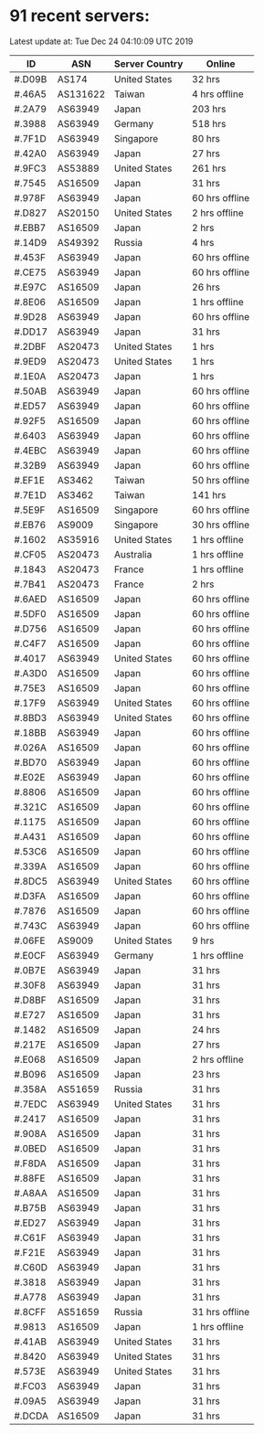 # 91 recent servers:

Latest update at: Tue Dec 24 04:10:09 UTC 2019

| ID | ASN | Server Country | Online |
| -- | --- | -------------- | ------ |
| #.D09B | AS174 | United States | 32 hrs |
| #.46A5 | AS131622 | Taiwan | 4 hrs offline |
| #.2A79 | AS63949 | Japan | 203 hrs |
| #.3988 | AS63949 | Germany | 518 hrs |
| #.7F1D | AS63949 | Singapore | 80 hrs |
| #.42A0 | AS63949 | Japan | 27 hrs |
| #.9FC3 | AS53889 | United States | 261 hrs |
| #.7545 | AS16509 | Japan | 31 hrs |
| #.978F | AS63949 | Japan | 60 hrs offline |
| #.D827 | AS20150 | United States | 2 hrs offline |
| #.EBB7 | AS16509 | Japan | 2 hrs |
| #.14D9 | AS49392 | Russia | 4 hrs |
| #.453F | AS63949 | Japan | 60 hrs offline |
| #.CE75 | AS63949 | Japan | 60 hrs offline |
| #.E97C | AS16509 | Japan | 26 hrs |
| #.8E06 | AS16509 | Japan | 1 hrs offline |
| #.9D28 | AS63949 | Japan | 60 hrs offline |
| #.DD17 | AS63949 | Japan | 31 hrs |
| #.2DBF | AS20473 | United States | 1 hrs |
| #.9ED9 | AS20473 | United States | 1 hrs |
| #.1E0A | AS20473 | Japan | 1 hrs |
| #.50AB | AS63949 | Japan | 60 hrs offline |
| #.ED57 | AS63949 | Japan | 60 hrs offline |
| #.92F5 | AS16509 | Japan | 60 hrs offline |
| #.6403 | AS63949 | Japan | 60 hrs offline |
| #.4EBC | AS63949 | Japan | 60 hrs offline |
| #.32B9 | AS63949 | Japan | 60 hrs offline |
| #.EF1E | AS3462 | Taiwan | 50 hrs offline |
| #.7E1D | AS3462 | Taiwan | 141 hrs |
| #.5E9F | AS16509 | Singapore | 60 hrs offline |
| #.EB76 | AS9009 | Singapore | 30 hrs offline |
| #.1602 | AS35916 | United States | 1 hrs offline |
| #.CF05 | AS20473 | Australia | 1 hrs offline |
| #.1843 | AS20473 | France | 1 hrs offline |
| #.7B41 | AS20473 | France | 2 hrs |
| #.6AED | AS16509 | Japan | 60 hrs offline |
| #.5DF0 | AS16509 | Japan | 60 hrs offline |
| #.D756 | AS16509 | Japan | 60 hrs offline |
| #.C4F7 | AS16509 | Japan | 60 hrs offline |
| #.4017 | AS63949 | United States | 60 hrs offline |
| #.A3D0 | AS16509 | Japan | 60 hrs offline |
| #.75E3 | AS16509 | Japan | 60 hrs offline |
| #.17F9 | AS63949 | United States | 60 hrs offline |
| #.8BD3 | AS63949 | United States | 60 hrs offline |
| #.18BB | AS63949 | Japan | 60 hrs offline |
| #.026A | AS16509 | Japan | 60 hrs offline |
| #.BD70 | AS63949 | Japan | 60 hrs offline |
| #.E02E | AS63949 | Japan | 60 hrs offline |
| #.8806 | AS16509 | Japan | 60 hrs offline |
| #.321C | AS16509 | Japan | 60 hrs offline |
| #.1175 | AS16509 | Japan | 60 hrs offline |
| #.A431 | AS16509 | Japan | 60 hrs offline |
| #.53C6 | AS16509 | Japan | 60 hrs offline |
| #.339A | AS16509 | Japan | 60 hrs offline |
| #.8DC5 | AS63949 | United States | 60 hrs offline |
| #.D3FA | AS16509 | Japan | 60 hrs offline |
| #.7876 | AS16509 | Japan | 60 hrs offline |
| #.743C | AS63949 | Japan | 60 hrs offline |
| #.06FE | AS9009 | United States | 9 hrs |
| #.E0CF | AS63949 | Germany | 1 hrs offline |
| #.0B7E | AS63949 | Japan | 31 hrs |
| #.30F8 | AS63949 | Japan | 31 hrs |
| #.D8BF | AS16509 | Japan | 31 hrs |
| #.E727 | AS16509 | Japan | 31 hrs |
| #.1482 | AS16509 | Japan | 24 hrs |
| #.217E | AS16509 | Japan | 27 hrs |
| #.E068 | AS16509 | Japan | 2 hrs offline |
| #.B096 | AS16509 | Japan | 23 hrs |
| #.358A | AS51659 | Russia | 31 hrs |
| #.7EDC | AS63949 | United States | 31 hrs |
| #.2417 | AS16509 | Japan | 31 hrs |
| #.908A | AS16509 | Japan | 31 hrs |
| #.0BED | AS16509 | Japan | 31 hrs |
| #.F8DA | AS16509 | Japan | 31 hrs |
| #.88FE | AS16509 | Japan | 31 hrs |
| #.A8AA | AS16509 | Japan | 31 hrs |
| #.B75B | AS63949 | Japan | 31 hrs |
| #.ED27 | AS63949 | Japan | 31 hrs |
| #.C61F | AS63949 | Japan | 31 hrs |
| #.F21E | AS63949 | Japan | 31 hrs |
| #.C60D | AS63949 | Japan | 31 hrs |
| #.3818 | AS63949 | Japan | 31 hrs |
| #.A778 | AS63949 | Japan | 31 hrs |
| #.8CFF | AS51659 | Russia | 31 hrs offline |
| #.9813 | AS16509 | Japan | 1 hrs offline |
| #.41AB | AS63949 | United States | 31 hrs |
| #.8420 | AS63949 | United States | 31 hrs |
| #.573E | AS63949 | United States | 31 hrs |
| #.FC03 | AS63949 | Japan | 31 hrs |
| #.09A5 | AS63949 | Japan | 31 hrs |
| #.DCDA | AS16509 | Japan | 31 hrs |

